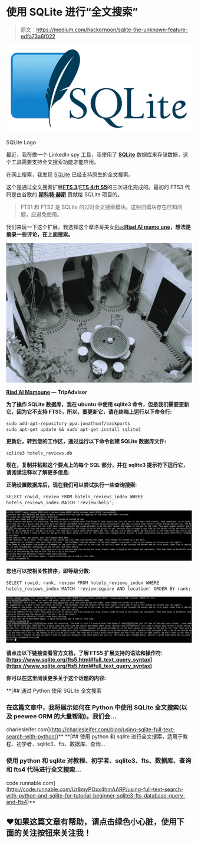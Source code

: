 # 使用 SQLite 进行“全文搜索”

> 原文：<https://medium.com/hackernoon/sqlite-the-unknown-feature-edfa73a6f022>

![](img/136065f8e85065cf341654fc43cf500e.png)

SQLite Logo

最近，我在做一个 LinkedIn spy [工具](https://hackernoon.com/tagged/tool)，我使用了 [**SQLite**](https://www.sqlite.org/) 数据库来存储数据，这个工具需要支持全文搜索功能才能应用。

在网上搜索，我发现 [SQLite](https://hackernoon.com/tagged/sqlite) 已经支持原生的全文搜索。

这个是通过全文搜索扩展[**FTS 3**](https://www.sqlite.org/fts3.html)/[**FTS 4**/](https://www.sqlite.org/fts3.html)[**ft S5**](https://www.sqlite.org/fts5.html)的三次进化完成的。最初的 FTS3 代码是由谷歌的 [**斯科特·赫斯**](https://www.linkedin.com/in/hessscott/) 贡献给 SQLite 项目的。

> FTS1 和 FTS2 是 SQLite 的过时全文搜索模块。这些旧模块存在已知问题，应避免使用。

我们来玩一下这个扩展，我选择这个摩洛哥美女[Riad](https://en.wikipedia.org/wiki/Moroccan_riad)[**Riad Al mamo une**](https://goo.gl/rhrgts)**，想法是摘录一些评论，在上面搜索。**

**![](img/69908fc4906743c13c55e1f70a04f6a1.png)**

**[Riad Al Mamoune](https://goo.gl/rhrgts) — TripAdvisor**

**为了操作 SQLite 数据库，我在 ubuntu 中使用 sqlite3 命令，但是我们需要更新它，因为它不支持 FTS5，所以，要更新它，请在终端上运行以下命令行:**

```
sudo add-apt-repository ppa:jonathonf/backports
sudo apt-get update && sudo apt-get install sqlite3
```

**更新后，转到您的工作区，通过运行以下命令创建 SQLite 数据库文件:**

```
sqlite3 hotels_reviews.db
```

**现在，复制并粘贴这个要点上的每个 SQL 部分，并在 sqlite3 提示符下运行它，请阅读注释以了解更多信息:**

**正确设置数据库后，现在我们可以尝试执行一些查询搜索:**

```
SELECT rowid, review FROM hotels_reviews_index WHERE hotels_reviews_index MATCH 'review:help';
```

**![](img/e7b5e9ab14c13a11da03f1ac25ab521c.png)**

**您也可以按相关性排序，即等级分数:**

```
SELECT rowid, rank, review FROM hotels_reviews_index WHERE hotels_reviews_index MATCH 'review:square AND location' ORDER BY rank;
```

**![](img/45a6efc2206e3700bbae6d43369d17f3.png)**

**请点击以下链接查看官方文档，了解 FTS5 扩展支持的语法和操作符:[https://www.sqlite.org/fts5.html#full_text_query_syntax](https://www.sqlite.org/fts5.html#full_text_query_syntax)**

**你可以在这里阅读更多关于这个话题的内容:**

 **[## 通过 Python 使用 SQLite 全文搜索

### 在这篇文章中，我将展示如何在 Python 中使用 SQLite 全文搜索(以及 peewee ORM 的大量帮助)。我们会…

charlesleifer.com](http://charlesleifer.com/blog/using-sqlite-full-text-search-with-python/)**  **[## 使用 python 和 sqlite 进行全文搜索，适用于教程、初学者、sqlite3、fts、数据库、查询…

### 使用 python 和 sqlite 对教程、初学者、sqlite3、fts、数据库、查询和 fts4 代码进行全文搜索…

code.runnable.com](http://code.runnable.com/Ur8myPOxx4hmAARP/using-full-text-search-with-python-and-sqlite-for-tutorial-beginner-sqlite3-fts-database-query-and-fts4)** 

## **❤如果这篇文章有帮助，请点击绿色小心脏，使用下面的关注按钮来关注我！**